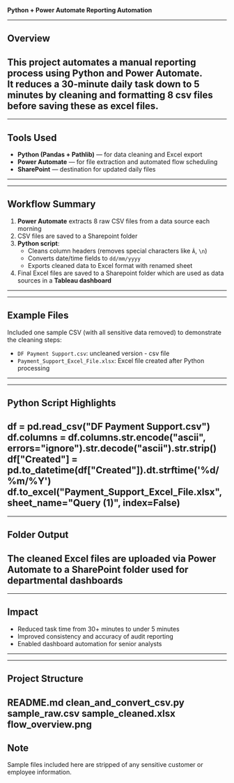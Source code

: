 
**Python + Power Automate Reporting Automation**

---
## Overview
This project automates a manual reporting process using Python and Power Automate.  
It reduces a 30-minute daily task down to 5 minutes by  cleaning and formatting 8 csv files before saving these as excel files.
---

---
##  Tools Used
- **Python (Pandas + Pathlib)** — for data cleaning and Excel export  
- **Power Automate** — for file extraction and automated flow scheduling  
- **SharePoint** — destination for updated daily files 
---

---
##  Workflow Summary
1. **Power Automate** extracts 8 raw CSV files from a data source each morning  
2. CSV files are saved to a Sharepoint folder  
3. **Python script**:
   - Cleans column headers (removes special characters like `Â`, `\n`)  
   - Converts date/time fields to `dd/mm/yyyy`  
   - Exports cleaned data to Excel format with renamed sheet  
4. Final Excel files are saved to a Sharepoint folder which are used as data sources in a **Tableau dashboard**
---

---
## Example Files
Included  one sample CSV (with all sensitive data removed) to demonstrate the cleaning steps:
- `DF Payment Support.csv`: uncleaned version - csv file  
- `Payment_Support_Excel_File.xlsx`: Excel file created after Python processing
---

---
## Python Script Highlights
df = pd.read_csv("DF Payment Support.csv")
df.columns = df.columns.str.encode("ascii", errors="ignore").str.decode("ascii").str.strip()
df["Created"] = pd.to_datetime(df["Created"]).dt.strftime('%d/%m/%Y')
df.to_excel("Payment_Support_Excel_File.xlsx", sheet_name="Query (1)", index=False)
---


---
## Folder Output
The cleaned Excel files are uploaded via Power Automate to a SharePoint folder used for departmental dashboards
---

---
## Impact
- Reduced task time from 30+ minutes to under 5 minutes  
- Improved consistency and accuracy of audit reporting  
- Enabled dashboard automation for senior analysts
---


---
## Project Structure
README.md
clean_and_convert_csv.py
sample_raw.csv
sample_cleaned.xlsx
flow_overview.png
---



## Note
Sample files included here are stripped of any sensitive customer or employee information.